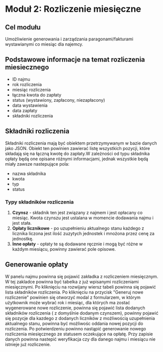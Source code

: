 # Moduł 2: Rozliczenie miesięczne

## Cel modułu
Umożliwienie generowania i zarządzania paragonami/fakturami wystawianymi co miesiąc dla najemcy.



## Podstawowe informacje na temat rozliczenia miesiecznego
*   ID najmu
*   rok rozliczenia
*   miesiąc rozliczenia
*   łączna kwota do zapłaty
*   status (wystawiony, zapłacony, niezapłacony)
*   data wystawienia
*   data zapłaty
*   składniki rozliczenia
  

## Składniki rozliczenia

Składniki rozliczenia mają być obiektem przetrzymywanym w bazie danych jako JSON. Obiekt ten powinien zawierać listę wszystkich pozycji, które składają się na łączną kwotę do zapłaty.W zależności od typu składnika opłaty będą one opisane różnymi informacjami, jednak wszystkie będą miały zawsze nastepujące pola:

* nazwa składnika
* kwota
* typ 
* status 


### Typy składników rozliczenia
1. **Czynsz** - składnik ten jest związany z najmem i jest opłacany co miesiąc. Kwota czynszu jest ustalana w momencie dodawania najmu i jest stała. 
2. **Opłaty licznikowe**  - po uzupełnieniu aktualnego stanu każdego z licznika liczona jest ilość zuzytych jednostek i mnożona przez cenę za jednostkę. 
3. **Inne opłaty** - opłaty te są dodawane ręcznie i mogą być różne w każdym miesiącu, powinny zawierać pole opisowe.

## Generowanie opłaty

W panelu najmu powinna się pojawić zakładka z rozliczeniem miesięcznym. W tej zakladce powinna być tabelka z już wpisanymi rozliczeniami miesięcznymi. Po kliknięciu na rozwijany wiersz tabeli powinna się pojawić lista składników rozliczenia. Po kliknięciu na przycisk "Generuj nowe rozliczenie" powinien się otworzyć modal z formularzem, w którym użytkownik może wybrać rok i miesiąc, dla których ma zostać wygenerowane nowe rozliczenie, powinna się  pojawić lista dodanych składników rozliczenia ( z domyślnie dodanym czynszem), powinny pojawić się pozycje dla kazdego z dodanych liczników z możliwością uzupełnienia aktualnego stanu, powinna być możliwośc oddania nowej pozycji do rozliczenia. Po potwierdzeniu powinno nastąpić generowanie nowego rozliczenia miesięcznego ze statusem oczekujące na opłatę. Przy zapisie danych powinna nastepić weryfikacja czy dla danego najmu i miesiącu nie istnieje już rozliczenie.




  



